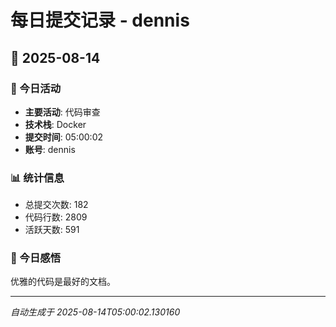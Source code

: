 # 每日提交记录 - dennis

## 📅 2025-08-14

### 🎯 今日活动
- **主要活动**: 代码审查
- **技术栈**: Docker
- **提交时间**: 05:00:02
- **账号**: dennis

### 📊 统计信息
- 总提交次数: 182
- 代码行数: 2809
- 活跃天数: 591

### 💭 今日感悟
优雅的代码是最好的文档。

---
*自动生成于 2025-08-14T05:00:02.130160*
